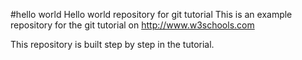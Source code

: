 #hello world 
Hello world repository for git tutorial
This is an example repository for the git tutorial on 
http://www.w3schools.com

This repository is built step by step in the tutorial.